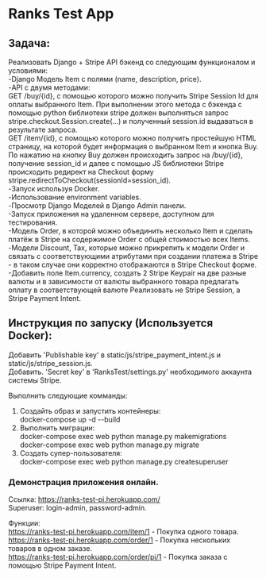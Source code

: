# Ranks Test App
## Задача:
Реализовать Django + Stripe API бэкенд со следующим функционалом и условиями:  
-Django Модель Item с полями (name, description, price).   
-API с двумя методами:  
GET /buy/{id}, c помощью которого можно получить Stripe Session Id для оплаты выбранного Item. При выполнении этого метода c бэкенда с помощью python библиотеки stripe должен выполняться запрос stripe.checkout.Session.create(...) и полученный session.id выдаваться в результате запроса.  
GET /item/{id}, c помощью которого можно получить простейшую HTML страницу, на которой будет информация о выбранном Item и кнопка Buy. По нажатию на кнопку Buy должен происходить запрос на /buy/{id}, получение session_id и далее  с помощью JS библиотеки Stripe происходить редирект на Checkout форму stripe.redirectToCheckout(sessionId=session_id).  
-Запуск используя Docker.  
-Использование environment variables.  
-Просмотр Django Моделей в Django Admin панели.  
-Запуск приложения на удаленном сервере, доступном для тестирования.  
-Модель Order, в которой можно объединить несколько Item и сделать платёж в Stripe на содержимое Order c общей стоимостью всех Items.  
-Модели Discount, Tax, которые можно прикрепить к модели Order и связать с соответствующими атрибутами при создании платежа в Stripe - в таком случае они корректно отображаются в Stripe Checkout форме.   
-Добавить поле Item.currency, создать 2 Stripe Keypair на две разные валюты и в зависимости от валюты выбранного товара предлагать оплату в соответствующей валюте
Реализовать не Stripe Session, а Stripe Payment Intent.


## Инструкция по запуску (Используется Docker):
Добавить 'Publishable key' в static/js/stripe_payment_intent.js и static/js/stripe_session.js.  
Добавить. 'Secret key' в 'RanksTest/settings.py' необходимого аккаунта системы Stripe.  

Выполнить следующие комманды:  
1. Создайть образ и запустить контейнеры:  
docker-compose up -d --build  
2. Выполнить миграции:  
docker-compose exec web python manage.py makemigrations  
docker-compose exec web python manage.py migrate  
3. Создать супер-пользователя:  
docker-compose exec web python manage.py createsuperuser

### Демонстрация приложения онлайн.

Ссылка: https://ranks-test-pi.herokuapp.com/  
Superuser: login-admin, password-admin.

Функции:  
https://ranks-test-pi.herokuapp.com/item/1 - Покупка одного товара.  
https://ranks-test-pi.herokuapp.com/order/1 - Покупка нескольких товаров в одном заказе.  
https://ranks-test-pi.herokuapp.com/order/pi/1 - Покупка заказа с помощью Stripe Payment Intent.


